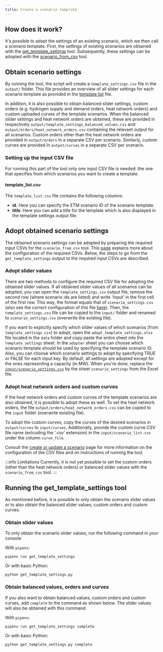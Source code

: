 ```yaml
---
title: Create a scenario template
---
```

## How does it work?
It's possible to adopt the settings of an existing scenario, which we then call a scenario template. First, the settings of existing scenarios are obtained with the [get_template_settings](#running-the-get_template_settings-tool) tool. Subsequently, these settings can be adopted with the [scenario_from_csv](creating-and-updating#scenariosettingscsv) tool.

## Obtain scenario settings
By running the tool, the script will create a `template_settings.csv` file in the `output/` folder. This file provides an overview of all slider settings for each scenario template as provided in the [template list](#template_listcsv) file.

In addition, it is also possible to obtain balanced slider settings, custom orders (e.g. hydrogen supply and demand orders, heat network orders) and custom uploaded curves of the template scenarios. When the balanced slider settings and heat network orders are obtained, these are provided in respectively  `output/template_settings_balanced_values.csv` and `output/orders/heat_network_orders.csv` containing the relevant output for all scenarios. Custom orders other than the heat network orders are provided in `output/orders` in a separate CSV per scenario. Similarly, custom curves are provided in `output/curves` in a separate CSV per scenario.

### Setting up the input CSV file
For running this part of the tool only one input CSV file is needed: the one that specifies from which
scenarios you want to create a template.

#### template_list.csv
The `template_list.csv` file contains the following columns:

 * **id**. Here you can specify the ETM scenario ID of the scenario template.
 * **title**. Here you can add a title for the template which is also displayed in the template settings output file.

## Adopt obtained scenario settings
The obtained scenario settings can be adopted by preparing the required input CSVs for the `scenario_from_csv` tool. This [page](creating-and-updating) explains more about the configuration of the required CSVs. Below, the steps to go from the `get_template_settings` output to the required input CSVs are described.

### Adopt slider values
There are two methods to configure the required CSV file for adopting the obtained slider values. If all obtained slider values of all scenarios can be adopted, you can open the `template_settings.csv` output file, remove the second row (where scenario ids are listed) and write 'input' in the first cell of the first row. This way, the format equals that of `scenario_settings.csv` (also see the correct configuration of this file [here](creating-and-updating#scenario_settingscsv)). Then, the `template_settings.csv` file can be copied to the `input/` folder and renamed to `scenario_settings.csv` (overwrite the existing file).

 If you want to explicitly specify which slider values of which scenarios (from `template_settings.csv`) to adopt, open the `adopt_template_settings.xlsx` file located in the `data` folder and copy paste the entire sheet into the `template_settings` sheet. In the `adopter` sheet you can choose which scenario template should be used by specifying the template scenario ID. Also, you can choose which scenario settings to adopt by specifying TRUE or FALSE for each input key. By default, all settings are adopted except for the ones representing a capacity (in MW). When you're done, replace the [`input/scenario_settings.csv`](creating-and-updating#scenariosettingscsv) by the sheet `scenario_settings` from the Excel file.

### Adopt heat network orders and custom curves
If the heat network orders and custom curves of the template scenarios are also obtained, it is possible to adopt these as well. To set the heat network orders, the file `output/orders/heat_network_orders.csv` can be copied to the `input` folder (overwrite existing file).

To adopt the custom curves, copy the curves of the desired scenarios in `output/curves` to `input/curves`. Additionally, provide the custom curve CSV file name (exlcuding the '.csv' extension) in the `input/scenario_list.csv` under the column `curve_file`.

Consult the [create or update a scenario](creating-and-updating) page for more information on the configuration of the CSV files and on instructions of running the tool.

:::info Limitations
Currently, it is not yet possible to set the custom orders (other than the heat network orders) or balanced slider values with the `scenario_from_csv` tool.
:::


## Running the get_template_settings tool
As mentioned before, it is possible to only obtain the scenario slider values or to also obtain the balanced slider values, custom orders and custom curves.

### Obtain slider values
To only obtain the scenario slider values, run the following command in your console:

With `pipenv`:
```
pipenv run get_template_settings
```

Or with basic Python:
```
python get_template_settings.py
```

### Obtain balanced values, orders and curves
If you also want to obtain balanced values, custom orders and custom curves, add `complete` to the command as shown below. The slider values will also be obtained with this command.

With `pipenv`:
```
pipenv run get_template_settings complete
```

Or with basic Python:
```
python get_template_settings.py complete
```
